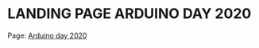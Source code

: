 # LANDING PAGE ARDUINO DAY 2020

Page: <a href="http://theinventors.house/arduinoday/">Arduino day 2020</a>
